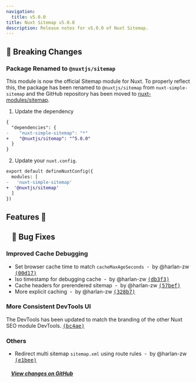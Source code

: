 ```yaml
---
navigation:
  title: v5.0.0
title: Nuxt Sitemap v5.0.0
description: Release notes for v5.0.0 of Nuxt Sitemap.
---
```


## 🚨 Breaking Changes

### Package Renamed to `@nuxtjs/sitemap`

This module is now the official Sitemap module for Nuxt. To properly
reflect this, the package has been renamed to `@nuxtjs/sitemap` from `nuxt-simple-sitemap` and
the GitHub repository has been moved to [nuxt-modules/sitemap](https://github.com/nuxt-modules/sitemap).

1. Update the dependency

```diff
{
  "dependencies": {
-    "nuxt-simple-sitemap": "*"
+    "@nuxtjs/sitemap": "^5.0.0"
  }
}
```

2. Update your `nuxt.config`.

```diff
export default defineNuxtConfig({
  modules: [
-   'nuxt-simple-sitemap'
+  '@nuxtjs/sitemap'
  ]
})
```

## Features :rocket:

## &nbsp;&nbsp;&nbsp;🐞 Bug Fixes

### Improved Cache Debugging

- Set browser cache time to match `cacheMaxAgeSeconds` &nbsp;-&nbsp; by @harlan-zw [<samp>(00d17)</samp>](https://github.com/nuxt-modules/sitemap/commit/00d176e)
- Iso timestamp for debugging cache &nbsp;-&nbsp; by @harlan-zw [<samp>(db3f3)</samp>](https://github.com/nuxt-modules/sitemap/commit/db3f337)
- Cache headers for prerendered sitemap &nbsp;-&nbsp; by @harlan-zw [<samp>(57bef)</samp>](https://github.com/nuxt-modules/sitemap/commit/57bef21)
- More explicit caching &nbsp;-&nbsp; by @harlan-zw [<samp>(328b7)</samp>](https://github.com/nuxt-modules/sitemap/commit/328b737)

### More Consistent DevTools UI

The DevTools has been updated to match the branding of the other Nuxt SEO module DevTools. [<samp>(bc4ae)</samp>](https://github.com/nuxt-modules/sitemap/commit/bc4aebc)

### Others

- Redirect multi sitemap `sitemap.xml` using route rules &nbsp;-&nbsp; by @harlan-zw [<samp>(e1bee)</samp>](https://github.com/nuxt-modules/sitemap/commit/e1bee81)

##### &nbsp;&nbsp;&nbsp;&nbsp;[View changes on GitHub](https://github.com/nuxt-modules/sitemap/compare/v4.4.1...v5.0.0)
